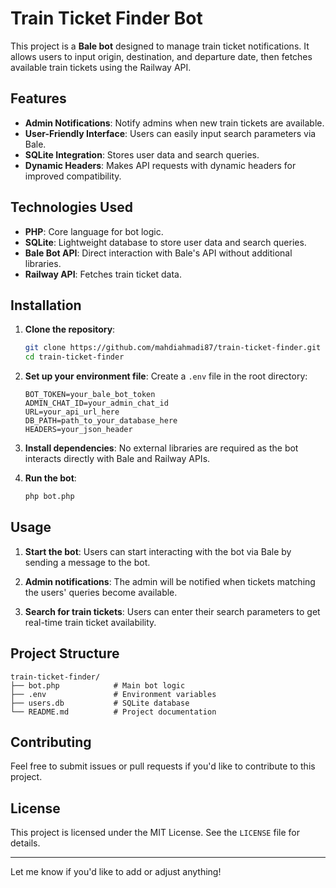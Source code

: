 # Train Ticket Finder Bot

This project is a **Bale bot** designed to manage train ticket notifications. It allows users to input origin, destination, and departure date, then fetches available train tickets using the Railway API.

## Features

- **Admin Notifications**: Notify admins when new train tickets are available.
- **User-Friendly Interface**: Users can easily input search parameters via Bale.
- **SQLite Integration**: Stores user data and search queries.
- **Dynamic Headers**: Makes API requests with dynamic headers for improved compatibility.

## Technologies Used

- **PHP**: Core language for bot logic.
- **SQLite**: Lightweight database to store user data and search queries.
- **Bale Bot API**: Direct interaction with Bale's API without additional libraries.
- **Railway API**: Fetches train ticket data.

## Installation

1. **Clone the repository**:
   ```bash
   git clone https://github.com/mahdiahmadi87/train-ticket-finder.git
   cd train-ticket-finder
   ```

2. **Set up your environment file**:
   Create a `.env` file in the root directory:
   ```env
   BOT_TOKEN=your_bale_bot_token
   ADMIN_CHAT_ID=your_admin_chat_id
   URL=your_api_url_here
   DB_PATH=path_to_your_database_here
   HEADERS=your_json_header
   ```

3. **Install dependencies**:
   No external libraries are required as the bot interacts directly with Bale and Railway APIs.

4. **Run the bot**:
   ```bash
   php bot.php
   ```

## Usage

1. **Start the bot**:
   Users can start interacting with the bot via Bale by sending a message to the bot.

2. **Admin notifications**:
   The admin will be notified when tickets matching the users' queries become available.

3. **Search for train tickets**:
   Users can enter their search parameters to get real-time train ticket availability.

## Project Structure

```
train-ticket-finder/
├── bot.php            # Main bot logic
├── .env               # Environment variables
├── users.db           # SQLite database
└── README.md          # Project documentation
```

## Contributing

Feel free to submit issues or pull requests if you'd like to contribute to this project.

## License

This project is licensed under the MIT License. See the `LICENSE` file for details.

--- 

Let me know if you'd like to add or adjust anything!
